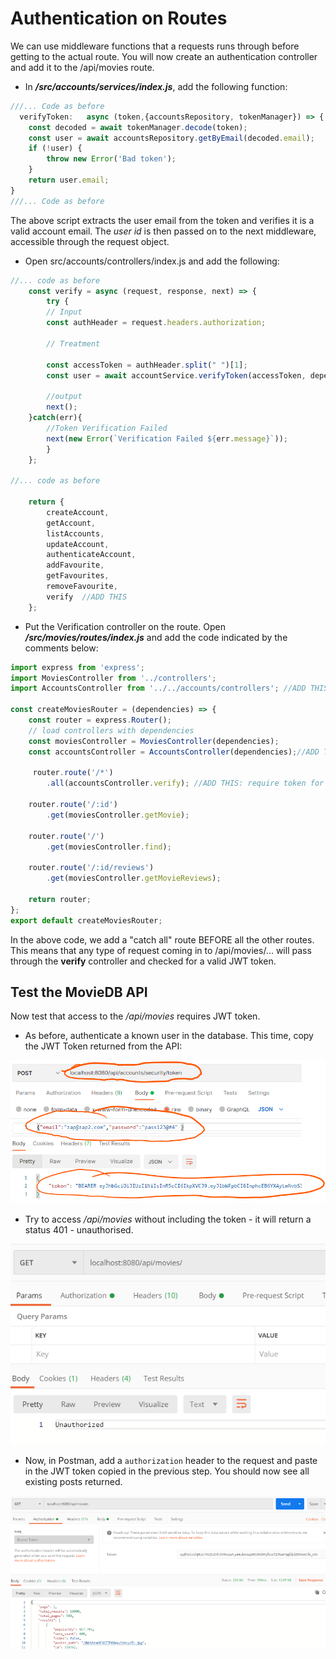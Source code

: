 # Authentication on Routes

We can use middleware functions that a requests runs through before getting to the actual route.​ You will now create an authentication controller and add it to the /api/movies route.

+ In ***/src/accounts/services/index.js***, add the following function:

~~~javascript
///... Code as before 
  verifyToken:   async (token,{accountsRepository, tokenManager}) => {
    const decoded = await tokenManager.decode(token);
    const user = await accountsRepository.getByEmail(decoded.email);
    if (!user) {
        throw new Error('Bad token');
    }
    return user.email;
}
///... Code as before 
~~~

The above script extracts the user email from the token and verifies it is a valid account email. The *user id* is then passed on to the next middleware, accessible through the request object.



+ Open src/accounts/controllers/index.js and add the following:

~~~javascript
//... code as before
    const verify = async (request, response, next) => {
        try { 
        // Input
        const authHeader = request.headers.authorization;

        // Treatment
   
        const accessToken = authHeader.split(" ")[1];
        const user = await accountService.verifyToken(accessToken, dependencies);

        //output
        next();
    }catch(err){
        //Token Verification Failed
        next(new Error(`Verification Failed ${err.message}`));
        }
    };

//... code as before

    return {
        createAccount,
        getAccount,
        listAccounts,
        updateAccount,
        authenticateAccount,
        addFavourite,
        getFavourites,
        removeFavourite,
        verify  //ADD THIS
    };
~~~



+ Put the Verification controller on the route. Open ***/src/movies/routes/index.js*** and add the code indicated by the comments below:

~~~javascript
import express from 'express';
import MoviesController from '../controllers';
import AccountsController from '../../accounts/controllers'; //ADD THIS: imports accounts controller

const createMoviesRouter = (dependencies) => {
    const router = express.Router();
    // load controllers with dependencies
    const moviesController = MoviesController(dependencies);
    const accountsController = AccountsController(dependencies);//ADD THIS: Create accountsController with dependencies

     router.route('/*')
        .all(accountsController.verify); //ADD THIS: require token for all routes
    
    router.route('/:id')
        .get(moviesController.getMovie);

    router.route('/')
        .get(moviesController.find); 

    router.route('/:id/reviews')
        .get(moviesController.getMovieReviews);

    return router;
};
export default createMoviesRouter;
~~~

In the above code, we add a "catch all" route BEFORE all the other routes. This means that any type of  request coming in to /api/movies/... will pass through the **verify** controller and checked for a valid JWT token.



## Test the MovieDB API

Now test that access to the */api/movies* requires JWT token.

+ As before, authenticate a known user in the database. This time, copy the JWT Token returned from the API:

![Get JWT Token](./img/user3.png)

+ Try to access */api/movies* without including the token - it will return a status 401 - unauthorised. 

![No/invalid JWT Token](./img/user5.png)

+ Now, in Postman, add a ``authorization`` header to the request and paste in the JWT token copied in the previous step. You should now see all existing posts returned.

![No/invalid JWT Token](./img/user7.png)